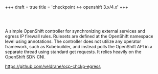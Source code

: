 +++
draft = true
title = 'checkpoint <-> openshift 3.x/4.x'
+++

<br><br>


A simple OpenShift controller for synchronizing external services and egress IP firewall rules. Rulesets are defined at the OpenShift namespace level using annotations. The controller does not utilize any operator framework, such as Kubebuilder, and instead polls the OpenShift API in a separate thread using standard get requests. It relies heavily on the OpenShift SDN CNI.

https://github.com/veldrane/ocp-chckp-egress